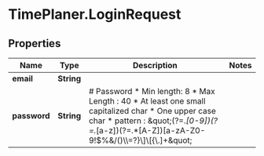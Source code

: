 # TimePlaner.LoginRequest

## Properties
Name | Type | Description | Notes
------------ | ------------- | ------------- | -------------
**email** | **String** |  | 
**password** | **String** | # Password   * Min length: 8   * Max Length : 40   * At least one small capitalized char   * One upper case char   * pattern : \&quot;(?&#x3D;.*[0-9])(?&#x3D;.*[a-z])(?&#x3D;.*[A-Z])[a-zA-Z0-9!$%&amp;/()\\\\&#x3D;?}\\]\\[{\\.]+\&quot; | 


